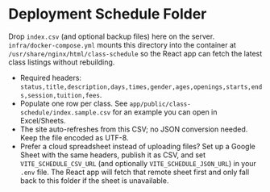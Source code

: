 # Deployment Schedule Folder

Drop `index.csv` (and optional backup files) here on the server. `infra/docker-compose.yml` mounts this directory into the container at `/usr/share/nginx/html/class-schedule` so the React app can fetch the latest class listings without rebuilding.

- Required headers: `status,title,description,days,times,gender,ages,openings,starts,ends,session,tuition,fees`.
- Populate one row per class. See `app/public/class-schedule/index.sample.csv` for an example you can open in Excel/Sheets.
- The site auto-refreshes from this CSV; no JSON conversion needed. Keep the file encoded as UTF-8.
- Prefer a cloud spreadsheet instead of uploading files? Set up a Google Sheet with the same headers, publish it as CSV, and set `VITE_SCHEDULE_CSV_URL` (and optionally `VITE_SCHEDULE_JSON_URL`) in your `.env` file. The React app will fetch that remote sheet first and only fall back to this folder if the sheet is unavailable.
